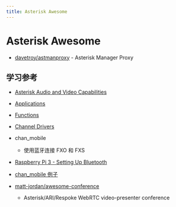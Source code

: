 ```yaml
---
title: Asterisk Awesome
---
```


# Asterisk Awesome

* [davetroy/astmanproxy](https://github.com/davetroy/astmanproxy) - Asterisk Manager Proxy

## 学习参考
* [Asterisk Audio and Video Capabilities](https://wiki.asterisk.org/wiki/display/AST/Asterisk+Audio+and+Video+Capabilities)
* [Applications](https://wiki.asterisk.org/wiki/display/AST/Asterisk+14+Dialplan+Applications)
* [Functions](https://wiki.asterisk.org/wiki/display/AST/Asterisk+14+Dialplan+Functions)
* [Channel Drivers](https://wiki.asterisk.org/wiki/display/AST/Channel+Drivers)

* chan_mobile
  * 使用蓝牙连接 FXO 和 FXS
* [Raspberry Pi 3 - Setting Up Bluetooth](https://wiki.alpinelinux.org/wiki/Raspberry_Pi_3_-_Setting_Up_Bluetooth)
* [chan_mobile 例子](http://www.osslab.org.tw/VoIP/IP_PBX/%E8%BB%9F%E9%AB%94%E5%BC%8F_IP_PBX/Asterisk_-_%E5%85%8D%E8%B2%BB_IP_PBX_%E7%B6%B2%E8%B7%AF%E9%9B%BB%E8%A9%B1%E4%BA%A4%E6%8F%9B%E5%B9%B3%E5%8F%B0/GSM_Gateway/Asterisk_%E4%BD%BF%E7%94%A8%E8%97%8D%E8%8A%BD%E9%80%A3%E6%8E%A5%E6%89%8B%E6%A9%9F_-_chan_mobile)

* [matt-jordan/awesome-conference](https://github.com/matt-jordan/awesome-conference)
  * Asterisk/ARI/Respoke WebRTC video-presenter conference
